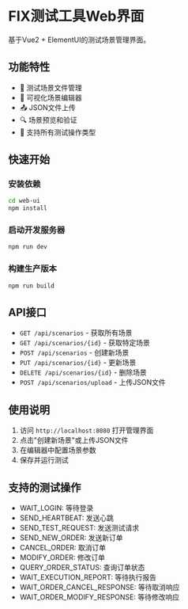 # FIX测试工具Web界面

基于Vue2 + ElementUI的测试场景管理界面。

## 功能特性

- 📁 测试场景文件管理
- 📝 可视化场景编辑器
- 📤 JSON文件上传
- 🔍 场景预览和验证
- 🎯 支持所有测试操作类型

## 快速开始

### 安装依赖
```bash
cd web-ui
npm install
```

### 启动开发服务器
```bash
npm run dev
```

### 构建生产版本
```bash
npm run build
```

## API接口

- `GET /api/scenarios` - 获取所有场景
- `GET /api/scenarios/{id}` - 获取特定场景
- `POST /api/scenarios` - 创建新场景
- `PUT /api/scenarios/{id}` - 更新场景
- `DELETE /api/scenarios/{id}` - 删除场景
- `POST /api/scenarios/upload` - 上传JSON文件

## 使用说明

1. 访问 `http://localhost:8080` 打开管理界面
2. 点击"创建新场景"或上传JSON文件
3. 在编辑器中配置场景参数
4. 保存并运行测试

## 支持的测试操作

- WAIT_LOGIN: 等待登录
- SEND_HEARTBEAT: 发送心跳
- SEND_TEST_REQUEST: 发送测试请求
- SEND_NEW_ORDER: 发送新订单
- CANCEL_ORDER: 取消订单
- MODIFY_ORDER: 修改订单
- QUERY_ORDER_STATUS: 查询订单状态
- WAIT_EXECUTION_REPORT: 等待执行报告
- WAIT_ORDER_CANCEL_RESPONSE: 等待取消响应
- WAIT_ORDER_MODIFY_RESPONSE: 等待修改响应